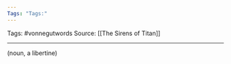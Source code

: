 ```yaml
---
Tags: "Tags:"
---
```

Tags: #vonnegutwords 
Source: [[The Sirens of Titan]]
********************************************************
(noun, a libertine)